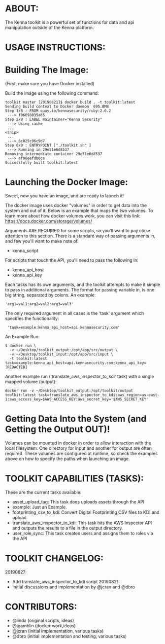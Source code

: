 
ABOUT:
======

The Kenna toolkit is a powerful set of functions for data and api manipulation outside of the Kenna platform.  

USAGE INSTRUCTIONS:
===================

Building The Image: 
==================

(First, make sure you have Docker installed)

Build the image using the following command: 

```
toolkit master [20190821]$ docker build . -t toolkit:latest
Sending build context to Docker daemon  695.8MB
Step 1/8 : FROM quay.io/kennasecurity/ruby:2.6.2
 ---> f06698035a65
Step 2/8 : LABEL maintainer="Kenna Security"
 ---> Using cache
 ... 
<snip>
 ... 
 ---> 6c825c96c9d7
Step 8/8 : ENTRYPOINT ["./toolkit.sh" ]
 ---> Running in 29e51e6d8537
Removing intermediate container 29e51e6d8537
 ---> ef90eefdb0ce
Successfully built toolkit:latest
```

Launching the Docker Image: 
===========================

Sweet, now you have an image, and are ready to launch it!

The docker image uses docker "volumes" in order to get data into the system and out of it. Below is an example that maps the two volumes. To learn more about how docker volumes work, you can visit this link: https://docs.docker.com/storage/volumes/

Arguments ARE REQUIRED for some scripts, so you'll want to pay close attention to this section. There is a standard way of passing arguments in, and few you'll want to make note of. 
 
 - kenna_script

For scripts that touch the API, you'll need to pass the following in: 
 
 - kenna_api_host
 - kenna_api_key

Each tasks has its own arguments, and the toolkit attempts to make it simple to pass in additional arguments. The format for passing variable in, is one big string, separated by colons. An example: 
```
'arg1=val1:arg2=val2:arg3=val3'
```

The only required argument in all cases is the 'task' argument which specifies the functionality:
```
 'task=example:kenna_api_host=api.kennasecurity.com'
```

An Example Run: 
```
$ docker run \
  -v ~/Desktop/toolkit_output:/opt/app/src/output \
  -v ~/Desktop/toolkit_input:/opt/app/src/input \
  -t toolkit:latest task=example:kenna_api_host=api.kennasecurity.com;kenna_api_key=[REDACTED]
```

Another example run ('translate_aws_inspector_to_kdi' task) with a single mapped volume (output): 
```
docker run -v ~/Desktop/toolkit_output:/opt/toolkit/output toolkit:latest task=translate_aws_inspector_to_kdi:aws_region=us-east-1:aws_access_key=$AWS_ACCESS_KEY:aws_secret_key='$AWS_SECRET_KEY'
```

Getting Data Into the System (and Getting the Output OUT)! 
==========================================================

Volumes can be mounted in docker in order to allow interaction with the local filesystem. One directory for input and another for output are often required. These volumes are configured at runtime, so check the examples above on how to specify the paths when launching an image.


TOOLKIT CAPABILITIES (TASKS): 
=============================

These are the current tasks available: 

 - asset_upload_tag: This task does uploads assets through the API
 - example: Just an Example.
 - footprinting_csv_to_kdi: Convert Digital Footprinting CSV files to KDI and upload.
 - translate_aws_inspector_to_kdi: This task hits the AWS Inspector API and outputs the results to a file in the output directory.
 - user_role_sync: This task creates users and assigns them to roles via the API

TOOLKIT CHANGELOG:
==================

20190827:	
 - Add translate_aws_inspector_to_kdi script
20190821:
 - Initial discussions and implementation by @jcran and @dbro

CONTRIBUTORS:
=============
 - @linda (original scripts, ideas)
 - @jgamblin (docker work,ideas)
 - @jcran (initial implementation, various tasks)
 - @dbro (initial implementation and testing, various tasks)
 

